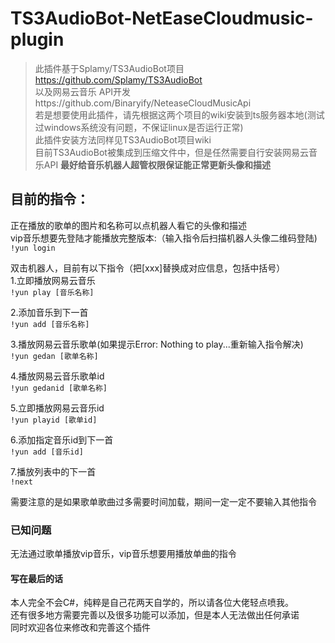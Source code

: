# TS3AudioBot-NetEaseCloudmusic-plugin  
>此插件基于Splamy/TS3AudioBot项目 https://github.com/Splamy/TS3AudioBot   
>以及网易云音乐 API开发https://github.com/Binaryify/NeteaseCloudMusicApi  
>若是想要使用此插件，请先根据这两个项目的wiki安装到ts服务器本地(测试过windows系统没有问题，不保证linux是否运行正常)  
此插件安装方法同样见TS3AudioBot项目wiki  
目前TS3AudioBot被集成到压缩文件中，但是任然需要自行安装网易云音乐API
**最好给音乐机器人超管权限保证能正常更新头像和描述**  

## 目前的指令：
正在播放的歌单的图片和名称可以点机器人看它的头像和描述  
vip音乐想要先登陆才能播放完整版本:（输入指令后扫描机器人头像二维码登陆)  
`!yun login`  

双击机器人，目前有以下指令（把[xxx]替换成对应信息，包括中括号）  
1.立即播放网易云音乐  
`!yun play [音乐名称]`  
  
2.添加音乐到下一首  
`!yun add [音乐名称]`  
  
3.播放网易云音乐歌单(如果提示Error: Nothing to play...重新输入指令解决)  
`!yun gedan [歌单名称]`  
  
4.播放网易云音乐歌单id  
`!yun gedanid [歌单名称]`  
  
5.立即播放网易云音乐id  
`!yun playid [歌单id]`  
  
6.添加指定音乐id到下一首  
`!yun add [音乐id]`  
  
7.播放列表中的下一首  
`!next`  
  
需要注意的是如果歌单歌曲过多需要时间加载，期间一定一定不要输入其他指令  

### 已知问题  
无法通过歌单播放vip音乐，vip音乐想要用播放单曲的指令  
#### 写在最后的话
本人完全不会C#，纯粹是自己花两天自学的，所以请各位大佬轻点喷我。  
还有很多地方需要完善以及很多功能可以添加，但是本人无法做出任何承诺  
同时欢迎各位来修改和完善这个插件  
